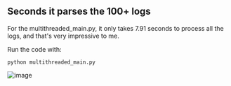 ## Seconds it parses the 100+ logs


For the multithreaded_main.py, it only takes 7.91 seconds to process all the logs, and that's very impressive to me.

Run the code with:
```
python multithreaded_main.py
```
![image](https://github.com/kiannaquines/Log-Parsing-Algorithm/assets/88887528/734e9e7b-48d0-476d-be02-501204ff2ca7)
